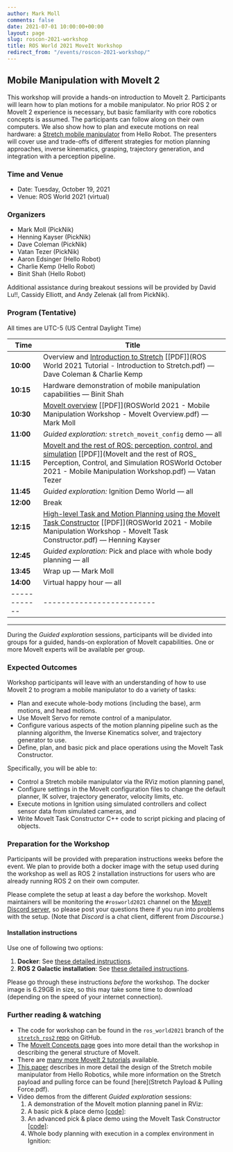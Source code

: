 ```yaml
---
author: Mark Moll
comments: false
date: 2021-07-01 10:00:00+00:00
layout: page
slug: roscon-2021-workshop
title: ROS World 2021 MoveIt Workshop
redirect_from: "/events/roscon-2021-workshop/"
---
```


## Mobile Manipulation with MoveIt 2

This workshop will provide a hands-on introduction to MoveIt 2. Participants will learn how to plan motions for a mobile manipulator. No prior ROS 2 or MoveIt 2 experience is necessary, but basic familiarity with core robotics concepts is assumed. The participants can follow along on their own computers. We also show how to plan and execute motions on real hardware: a [Stretch mobile manipulator](https://hello-robot.com/) from Hello Robot. The presenters will cover use and trade-offs of different strategies for motion planning approaches, inverse kinematics, grasping, trajectory generation, and integration with a perception pipeline.

### Time and Venue

* Date: Tuesday, October 19, 2021
* Venue: ROS World 2021 (virtual)

### Organizers

* Mark Moll (PickNik)
* Henning Kayser (PickNik)
* Dave Coleman (PickNik)
* Vatan Tezer (PickNik)
* Aaron Edsinger (Hello Robot)
* Charlie Kemp (Hello Robot)
* Binit Shah (Hello Robot)

Additional assistance during breakout sessions will be provided by David Lu!!, Cassidy Elliott, and Andy Zelenak (all from PickNik).

### Program (Tentative)

All times are UTC-5 (US Central Daylight Time)

| Time | Title |
|-----------|-------------------------|
|**10:00** | Overview and [Introduction to Stretch](https://docs.google.com/presentation/d/1SvAXqfjtmg98fP72LTuWRPXanjfOeWEecIYdW-BU6RU) [[PDF]](ROS World 2021 Tutorial - Introduction to Stretch.pdf) — Dave Coleman &amp; Charlie Kemp|
|**10:15** | Hardware demonstration of mobile manipulation capabilities — Binit Shah|
|**10:30** | [MoveIt overview](https://docs.google.com/presentation/d/1dts0_vhpo1DhMEBAlpB3LQBQjLHKG9oz3XmVHTs9p54/) [[PDF]](ROSWorld 2021 - Mobile Manipulation Workshop - MoveIt Overview.pdf) — Mark Moll|
|**11:00** | _Guided exploration:_ `stretch_moveit_config` demo — all|
|**11:15** | [MoveIt and the rest of ROS: perception, control, and simulation](https://docs.google.com/presentation/d/1Qx66OICZrTRzJ73qj3tsJS0eOS2Cqw5e-JaNmpRGywQ) [[PDF]](MoveIt and the rest of ROS_ Perception, Control, and Simulation ROSWorld October 2021 - Mobile Manipulation Workshop.pdf) — Vatan Tezer |
|**11:45** | _Guided exploration:_ Ignition Demo World — all |
|**12:00** | Break |
|**12:15** | [High-level Task and Motion Planning using the MoveIt Task Constructor](https://docs.google.com/presentation/d/1v3oM9EmljaZklmBy27NgfRkhq1CZ7iEtnY_5jt1f_Po) [[PDF]](ROSWorld 2021 - Mobile Manipulation Workshop - MoveIt Task Constructor.pdf) — Henning Kayser |
|**12:45** | _Guided exploration:_ Pick and place with whole body planning — all |
|**13:45** | Wrap up — Mark Moll|
|**14:00** | Virtual happy hour — all|
|------------|-------------------------|

- - - -

During the _Guided exploration_ sessions, participants will be divided into groups for a guided, hands-on exploration of MoveIt capabilities. One or more MoveIt experts will be available per group.

### Expected Outcomes

Workshop participants will leave with an understanding of how to use MoveIt 2 to program a mobile manipulator to do a variety of tasks:

* Plan and execute whole-body motions (including the base), arm motions, and head motions.
* Use MoveIt Servo for remote control of a manipulator.
* Configure various aspects of the motion planning pipeline such as the planning algorithm, the Inverse Kinematics solver, and trajectory generator to use.
* Define, plan, and basic pick and place operations using the MoveIt Task Constructor.

Specifically, you will be able to:

* Control a Stretch mobile manipulator via the RViz motion planning panel,
* Configure settings in the MoveIt configuration files to change the default planner, IK solver, trajectory generator, velocity limits, etc.
* Execute motions in Ignition using simulated controllers and collect sensor data from simulated cameras, and
* Write MoveIt Task Constructor C++ code to script picking and placing of objects.

### Preparation for the Workshop

Participants will be provided with preparation instructions weeks before the event. We plan to provide both a docker image with the setup used during the workshop as well as ROS 2 installation instructions for users who are already running ROS 2 on their own computer.

Please complete the setup at least a day before the workshop. MoveIt maintainers will be monitoring the `#rosworld2021` channel on the [MoveIt Discord server](https://discord.gg/RrySut8), so please post your questions there if you run into problems with the setup. (Note that _Discord_ is a chat client, different from _Discourse_.)

#### Installation instructions

Use one of following two options:

1. **Docker**: See [these detailed instructions](https://github.com/hello-robot/stretch_ros2/blob/ros_world2021/README.md#linux-installation-with-docker).
2. **ROS 2 Galactic installation**: See [these detailed instructions](https://github.com/hello-robot/stretch_ros2/blob/ros_world2021/README.md#linux-installation-source).

Please go through these instructions _before_ the workshop. The docker image is 6.29GB in size, so this may take some time to download (depending on the speed of your internet connection).

### Further reading & watching

* The code for workshop can be found in the `ros_world2021` branch of the [`stretch_ros2` repo](https://github.com/hello-robot/stretch_ros2/tree/ros_world2021) on GitHub.
* The [MoveIt Concepts page](https://moveit.ros.org/documentation/concepts/) goes into more detail than the workshop in describing the general structure of MoveIt.
* There are [many more MoveIt 2 tutorials](http://moveit2_tutorials.picknik.ai) available.
* [This paper](https://arxiv.org/abs/2109.10892) describes in more detail the design of the Stretch mobile manipulator from Hello Robotics, while more information on the Stretch payload and pulling force can be found [here](Stretch Payload & Pulling Force.pdf).
* Video demos from the different _Guided exploration_ sessions:
  1. A demonstration of the MoveIt motion planning panel in RViz:  
  2. A basic pick & place demo [[code]](https://github.com/hello-robot/stretch_ros2/blob/ros_world2021/stretch_roscon_demos/src/move_group_interface_demo.cpp):  
  3. An advanced pick & place demo using the MoveIt Task Constructor [[code]](https://github.com/PickNikRobotics/stretch_moveit_plugins/tree/main/pick_place_task):
  4. Whole body planning with execution in a complex environment in Ignition:  

